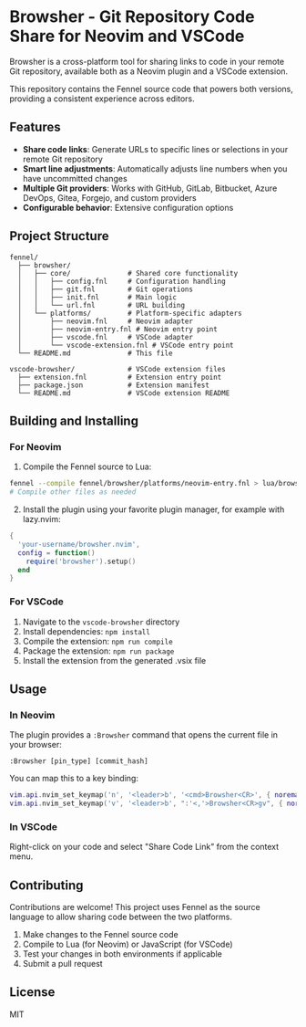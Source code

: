 # Browsher - Git Repository Code Share for Neovim and VSCode

Browsher is a cross-platform tool for sharing links to code in your remote Git repository, available both as a Neovim plugin and a VSCode extension.

This repository contains the Fennel source code that powers both versions, providing a consistent experience across editors.

## Features

- **Share code links**: Generate URLs to specific lines or selections in your remote Git repository
- **Smart line adjustments**: Automatically adjusts line numbers when you have uncommitted changes
- **Multiple Git providers**: Works with GitHub, GitLab, Bitbucket, Azure DevOps, Gitea, Forgejo, and custom providers
- **Configurable behavior**: Extensive configuration options

## Project Structure

```
fennel/
  ├── browsher/
  │   ├── core/              # Shared core functionality
  │   │   ├── config.fnl     # Configuration handling
  │   │   ├── git.fnl        # Git operations
  │   │   ├── init.fnl       # Main logic
  │   │   └── url.fnl        # URL building
  │   └── platforms/         # Platform-specific adapters
  │       ├── neovim.fnl     # Neovim adapter
  │       ├── neovim-entry.fnl # Neovim entry point
  │       ├── vscode.fnl     # VSCode adapter
  │       └── vscode-extension.fnl # VSCode entry point
  └── README.md              # This file

vscode-browsher/             # VSCode extension files
  ├── extension.fnl          # Extension entry point
  ├── package.json           # Extension manifest
  └── README.md              # VSCode extension README
```

## Building and Installing

### For Neovim

1. Compile the Fennel source to Lua:
```bash
fennel --compile fennel/browsher/platforms/neovim-entry.fnl > lua/browsher/init.lua
# Compile other files as needed
```

2. Install the plugin using your favorite plugin manager, for example with lazy.nvim:
```lua
{
  'your-username/browsher.nvim',
  config = function()
    require('browsher').setup()
  end
}
```

### For VSCode

1. Navigate to the `vscode-browsher` directory
2. Install dependencies: `npm install`
3. Compile the extension: `npm run compile`
4. Package the extension: `npm run package`
5. Install the extension from the generated .vsix file

## Usage

### In Neovim

The plugin provides a `:Browsher` command that opens the current file in your browser:

```
:Browsher [pin_type] [commit_hash]
```

You can map this to a key binding:

```lua
vim.api.nvim_set_keymap('n', '<leader>b', '<cmd>Browsher<CR>', { noremap = true, silent = true })
vim.api.nvim_set_keymap('v', '<leader>b', ":'<,'>Browsher<CR>gv", { noremap = true, silent = true })
```

### In VSCode

Right-click on your code and select "Share Code Link" from the context menu.

## Contributing

Contributions are welcome! This project uses Fennel as the source language to allow sharing code between the two platforms.

1. Make changes to the Fennel source code
2. Compile to Lua (for Neovim) or JavaScript (for VSCode)
3. Test your changes in both environments if applicable
4. Submit a pull request

## License

MIT 